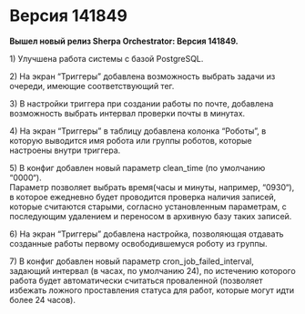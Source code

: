 # Версия 141849

**Вышел новый релиз Sherpa Orchestrator:  Версия 141849.**

1\) Улучшена работа системы с базой PostgreSQL.

2\) На экран “Триггеры” добавлена возможность выбрать задачи из очереди, имеющие соответствующий тег.

3\) В настройки триггера при создании работы по почте, добавлена возможность выбрать интервал проверки почты в минутах.

4\) На экран “Триггеры” в таблицу добавлена колонка “Роботы”, в которую выводится имя робота или группы роботов, которые настроены внутри триггера.

5\) В конфиг добавлен новый параметр clean\_time (по умолчанию “0000“).\
Параметр позволяет выбрать время(часы и минуты, например, “0930“), в которое ежедневно будет проводится проверка наличия записей, которые считаются старыми, согласно установленным параметрам, с последующим удалением и переносом в архивную базу таких записей.

6\) На экран “Триггеры” добавлена настройка, позволяющая отдавать созданные работы первому освободившемуся роботу из группы.

7\) В конфиг добавлен новый параметр cron\_job\_failed\_interval, задающий интервал (в часах, по умолчанию 24), по истечению которого работа будет автоматически считаться проваленной (позволяет избежать ложного проставления статуса для работ, которые могут идти более 24 часов).
